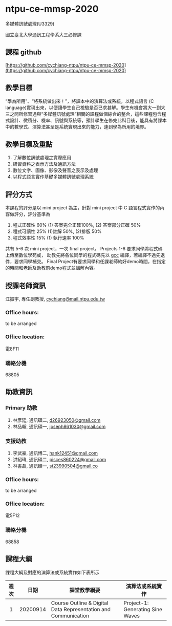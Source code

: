 # ntpu-ce-mmsp-2020
多媒體訊號處理(U3329)

國立臺北大學通訊工程學系大三必修課

## 課程 github
[https://github.com/cychiang-ntpu/ntpu-ce-mmsp-2020](https://github.com/cychiang-ntpu/ntpu-ce-mmsp-2020)

## 教學目標
“學為所用”、“將系統做出來！”，將課本中的演算法或系統，以程式語言 (C language)實現出來，以便讓學生自己檢驗是否已求甚解。學生有機會將大一到大三之間所修習過與“多媒體訊號處理”相關的課程做個綜合的整合，這些課程包含程式設計、微積分、機率、訊號與系統等，預計學生在修完此科目後，能具有將課本中的數學式、演算法甚至是系統實現出來的能力，達到學為所用的境界。

## 教學目標及重點
1. 了解數位訊號處理之實際應用
2. 研習資料之表示方法及通訊方法
3. 數位文字、圖像、影像及聲音之表示及處理
4. 以程式語言實作基礎多媒體訊號處理系統

## 評分方式
本課程的評分是以 mini project 為主，針對 mini project 中 C 語言程式實作的內容做評分，評分基準為
1. 程式正確性 60%
   (1) 答案完全正確100%, 
   (2) 答案部分正確  50%
2. 程式可讀性 25%
   (1)註解 50%, 
   (2)排版 50%
3. 程式效率性 15%
   (1) 執行速率 100%

共有 5-6 次 mini project，一次 final project。
Projects 1-6 要求同學將程式碼上傳至數位學苑或，
助教先將各位同學的程式碼先以 [gcc](https://gcc.gnu.org/) 編譯，若編譯不過先退件，要求同學補交。
Final Project有要求同學和任課老師約好demo時間，在指定的時間和老師及助教前demo程式並講解內容。

## 授課老師資訊
江振宇, 專任副教授, cychiang@mail.ntpu.edu.tw

### Office hours:
to be arranged

### Office location:
電8F11

### 聯絡分機
68805

## 助教資訊
### Primary 助教
1. 林彥廷, 通訊碩二, d26923050@gmail.com
2. 林品翰, 通訊碩一, joseph861030@gmail.com

### 支援助教
1. 李武豪, 通訊博二, hank12451@gmail.com
2. 洪紹瑋, 通訊碩二, pisces860224@gmail.com
3. 林書磊, 通訊碩一, st23990504@gmail.co

### Office hours:
to be arranged

### Office location:
電5F12

### 聯絡分機
68858

## 課程大綱
課程大綱及對應的演算法或系統實作如下表所示

|週次| 日期 |課堂教學綱要|演算法或系統實作|
|:-:|:----:| ----------|--------------|
| 1 | 20200914 | Course Outline & Digital Data Representation and Communication | Project-1: Generating Sine Waves |
